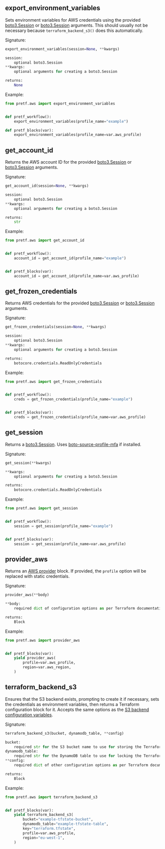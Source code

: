 ## export_environment_variables

Sets environment variables for AWS credentials using the provided [boto3.Session](https://boto3.amazonaws.com/v1/documentation/api/latest/reference/core/session.html) or [boto3.Session](https://boto3.amazonaws.com/v1/documentation/api/latest/reference/core/session.html) arguments. This should usually not be necessary because `terraform_backend_s3()` does this automatically.

Signature:

```python
export_environment_variables(session=None, **kwargs)

session:
    optional boto3.Session
**kwargs:
    optional arguments for creating a boto3.Session

returns:
    None
```

Example:

```python
from pretf.aws import export_environment_variables


def pretf_workflow():
    export_environment_variables(profile_name="example")

def pretf_blocks(var):
    export_environment_variables(profile_name=var.aws_profile)
```

## get_account_id

Returns the AWS account ID for the provided [boto3.Session](https://boto3.amazonaws.com/v1/documentation/api/latest/reference/core/session.html) or [boto3.Session](https://boto3.amazonaws.com/v1/documentation/api/latest/reference/core/session.html) arguments.

Signature:

```python
get_account_id(session=None, **kwargs)

session:
    optional boto3.Session
**kwargs:
    optional arguments for creating a boto3.Session

returns:
    str
```

Example:

```python
from pretf.aws import get_account_id


def pretf_workflow():
    account_id = get_account_id(profile_name="example")


def pretf_blocks(var):
    account_id = get_account_id(profile_name=var.aws_profile)
```

## get_frozen_credentials

Returns AWS credentials for the provided [boto3.Session](https://boto3.amazonaws.com/v1/documentation/api/latest/reference/core/session.html) or [boto3.Session](https://boto3.amazonaws.com/v1/documentation/api/latest/reference/core/session.html) arguments.

Signature:

```python
get_frozen_credentials(session=None, **kwargs)

session:
    optional boto3.Session
**kwargs:
    optional arguments for creating a boto3.Session

returns:
    botocore.credentials.ReadOnlyCredentials
```

Example:

```python
from pretf.aws import get_frozen_credentials


def pretf_workflow():
    creds = get_frozen_credentials(profile_name="example")


def pretf_blocks(var):
    creds = get_frozen_credentials(profile_name=var.aws_profile)
```

## get_session

Returns a [boto3.Session](https://boto3.amazonaws.com/v1/documentation/api/latest/reference/core/session.html). Uses [boto-source-profile-mfa](https://github.com/claranet/boto-source-profile-mfa) if installed.

Signature:

```python
get_session(**kwargs)

**kwargs:
    optional arguments for creating a boto3.Session

returns:
    botocore.credentials.ReadOnlyCredentials
```

Example:

```python
from pretf.aws import get_session


def pretf_workflow():
    session = get_session(profile_name="example")


def pretf_blocks(var):
    session = get_session(profile_name=var.aws_profile)
```

## provider_aws

Returns an [AWS provider](https://www.terraform.io/docs/providers/aws/index.html) block. If provided, the `profile` option will be replaced with static credentials.

Signature:

```python
provider_aws(**body)

**body:
    required dict of configuration options as per Terraform documentation

returns:
    Block
```

Example:

```python
from pretf.aws import provider_aws


def pretf_blocks(var):
    yield provider_aws(
        profile=var.aws_profile,
        region=var.aws_region,
    )
```

## terraform_backend_s3

Ensures that the S3 backend exists, prompting to create it if necessary, sets the credentials as environment variables, then returns a Terraform configuration block for it. Accepts the same options as the [S3 backend configuration variables](https://www.terraform.io/docs/backends/types/s3.html#configuration-variables).


Signature:

```python
terraform_backend_s3(bucket, dynamodb_table, **config)

bucket:
    required str for the S3 bucket name to use for storing the Terraform state file
dynamodb_table:
    required str for the DynamoDB table to use for locking the Terraform state file
**config:
    required dict of other configuration options as per Terraform documentation

returns:
    Block
```

Example:

```python
from pretf.aws import terraform_backend_s3


def pretf_blocks(var):
    yield terraform_backend_s3(
        bucket="example-tfstate-bucket",
        dynamodb_table="example-tfstate-table",
        key="terraform.tfstate",
        profile=var.aws_profile,
        region="eu-west-1",
    )
```
